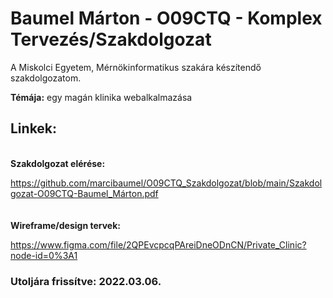 # Baumel Márton - O09CTQ - Komplex Tervezés/Szakdolgozat

A Miskolci Egyetem, Mérnökinformatikus szakára készítendő szakdolgozatom.

<strong>Témája:</strong> egy magán klinika webalkalmazása

## Linkek:
<br>
<strong>Szakdolgozat elérése:</strong> 

https://github.com/marcibaumel/O09CTQ_Szakdolgozat/blob/main/Szakdolgozat-O09CTQ-Baumel_Márton.pdf
<br><br><br>
<strong>Wireframe/design tervek:</strong> 

https://www.figma.com/file/2QPEvcpcqPAreiDneODnCN/Private_Clinic?node-id=0%3A1


### Utoljára frissítve: 2022.03.06.

